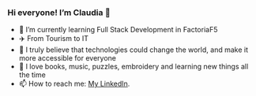### Hi everyone! I’m Claudia 👋


- 🌱 I’m currently learning Full Stack Development in FactoriaF5
- ✈️ From Tourism to IT
- 🚀 I truly believe that technologies could change the world, and make it more accessible for everyone
- 🧡 I love books, music, puzzles, embroidery and learning new things all the time 
- 📫 How to reach me:
    [My LinkedIn](https://www.linkedin.com/in/claudiaglezgarcia/).


